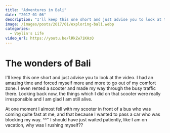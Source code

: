 ```yaml
---
title: "Adventures in Bali"
date: "2017-01-06"
description: "I'll keep this one short and just advise you to look at the video. I had an amazing time and forced myself more and more to go out of my comfort zone. I even rented a scooter and made my way through the busy traffic there. Looking back now, the things which I did on that scooter were really irresponsible and I am glad I am still alive."
image: /images/posts/2017/01/exploring-bali.webp
categories:
  - Voylin's Life
video_url: https://youtu.be/lRkZw7iKHzQ
---
```


# The wonders of Bali

I'll keep this one short and just advise you to look at the video. I had an amazing time and forced myself more and more to go out of my comfort zone. I even rented a scooter and made my way through the busy traffic there. Looking back now, the things which I did on that scooter were really irresponsible and I am glad I am still alive.

At one moment I almost fell with my scooter in front of a bus who was coming quite fast at me, and that because I wanted to pass a car who was blocking my way. ^^" I should have just waited patiently, like I am on vacation, why was I rushing myself??